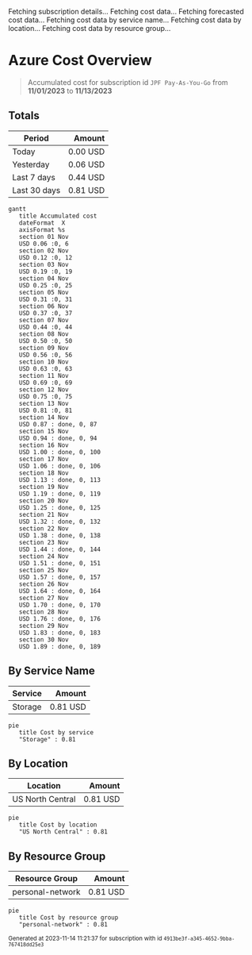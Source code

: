 Fetching subscription details...
Fetching cost data...
Fetching forecasted cost data...
Fetching cost data by service name...
Fetching cost data by location...
Fetching cost data by resource group...
# Azure Cost Overview

> Accumulated cost for subscription id `JPF Pay-As-You-Go` from **11/01/2023** to **11/13/2023**

## Totals

|Period|Amount|
|---|---:|
|Today|0.00 USD|
|Yesterday|0.06 USD|
|Last 7 days|0.44 USD|
|Last 30 days|0.81 USD|

```mermaid
gantt
   title Accumulated cost
   dateFormat  X
   axisFormat %s
   section 01 Nov
   USD 0.06 :0, 6
   section 02 Nov
   USD 0.12 :0, 12
   section 03 Nov
   USD 0.19 :0, 19
   section 04 Nov
   USD 0.25 :0, 25
   section 05 Nov
   USD 0.31 :0, 31
   section 06 Nov
   USD 0.37 :0, 37
   section 07 Nov
   USD 0.44 :0, 44
   section 08 Nov
   USD 0.50 :0, 50
   section 09 Nov
   USD 0.56 :0, 56
   section 10 Nov
   USD 0.63 :0, 63
   section 11 Nov
   USD 0.69 :0, 69
   section 12 Nov
   USD 0.75 :0, 75
   section 13 Nov
   USD 0.81 :0, 81
   section 14 Nov
   USD 0.87 : done, 0, 87
   section 15 Nov
   USD 0.94 : done, 0, 94
   section 16 Nov
   USD 1.00 : done, 0, 100
   section 17 Nov
   USD 1.06 : done, 0, 106
   section 18 Nov
   USD 1.13 : done, 0, 113
   section 19 Nov
   USD 1.19 : done, 0, 119
   section 20 Nov
   USD 1.25 : done, 0, 125
   section 21 Nov
   USD 1.32 : done, 0, 132
   section 22 Nov
   USD 1.38 : done, 0, 138
   section 23 Nov
   USD 1.44 : done, 0, 144
   section 24 Nov
   USD 1.51 : done, 0, 151
   section 25 Nov
   USD 1.57 : done, 0, 157
   section 26 Nov
   USD 1.64 : done, 0, 164
   section 27 Nov
   USD 1.70 : done, 0, 170
   section 28 Nov
   USD 1.76 : done, 0, 176
   section 29 Nov
   USD 1.83 : done, 0, 183
   section 30 Nov
   USD 1.89 : done, 0, 189
```

## By Service Name

|Service|Amount|
|---|---:|
|Storage|0.81 USD|

```mermaid
pie
   title Cost by service
   "Storage" : 0.81
```

## By Location

|Location|Amount|
|---|---:|
|US North Central|0.81 USD|

```mermaid
pie
   title Cost by location
   "US North Central" : 0.81
```

## By Resource Group

|Resource Group|Amount|
|---|---:|
|personal-network|0.81 USD|

```mermaid
pie
   title Cost by resource group
   "personal-network" : 0.81
```

<sup>Generated at 2023-11-14 11:21:37 for subscription with id `4913be3f-a345-4652-9bba-767418dd25e3`</sup>
